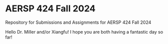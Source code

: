 # AERSP 424 Fall 2024
Repository for Submissions and Assignments for AERSP 424 Fall 2024

Hello Dr. Miller and/or Xiangfu! I hope you are both having a fantastic day so far!